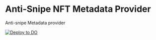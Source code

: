 # Anti-Snipe NFT Metadata Provider

Anti-snipe Metadata provider

[![Deploy to DO](https://www.deploytodo.com/do-btn-blue.svg)](https://cloud.digitalocean.com/apps/new?repo=https://github.com/cryptronity/anti-snipe-metadata-provider/tree/master&refcode=d3c65b99a237)

